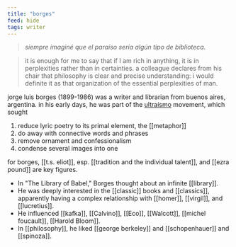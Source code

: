 ```yaml
---
title: "borges"
feed: hide
tags: writer
---
```


> _siempre imaginé que el paraíso sería algún tipo de biblioteca._

> it is enough for me to say that if I am rich in anything, it is in perplexities rather than in certainties. a colleague declares from his chair that philosophy is clear and precise understanding: i would definite it as that organization of the essential perplexities of man. 

jorge luis borges (1899-1986) was a writer and librarian from buenos aires, argentina. in his early days, he was part of the [ultraísmo](https://en.wikipedia.org/wiki/Ultraist_movement) movement, which sought

1. reduce lyric poetry to its primal element, the [[metaphor]]
2. do away with connective words and phrases
3. remove ornament and confessionalism
4. condense several images into one

for borges, [[t.s. eliot]], esp. [[tradition and the individual talent]], and [[ezra pound]] are key figures. 


* In "The Library of Babel," Borges thought about an infinite [[library]].
* He was deeply interested in the [[classic]] books and [[classics]], apparently having a complex relationship with [[homer]], [[virgil]], and [[lucretius]].
* He influenced [[kafka]], [[Calvino]], [[Eco]], [[Walcott]], [[michel foucault]], [[Harold Bloom]].
* In [[philosophy]], he liked [[george berkeley]] and [[schopenhauer]] and [[spinoza]].